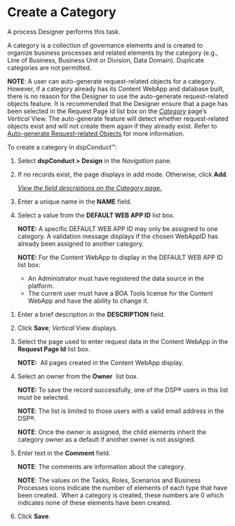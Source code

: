 # Create a Category

A process Designer performs this task.

A category is a collection of governance elements and is created to
organize business processes and related elements by the category (e.g.,
Line of Business, Business Unit or Division, Data Domain). Duplicate
categories are not permitted.

**NOTE**: A user can auto-generate request-related objects for a
category. However, if a category already has its Content WebApp and
database built, there is no reason for the Designer to use the
auto-generate request-related objects feature. It is recommended that
the Designer ensure that a page has been selected in the Request Page Id
list box on the *[Category](../Page_Desc/Category_H.htm)* page’s
*Vertical* View. The auto-generate feature will detect whether
request-related objects exist and will not create them again if they
already exist. Refer to [Auto-generate Request-related
Objects](Auto_Generate_Request_related_Objects.htm) for more
information.

To create a category in dspConduct™:

1.  Select <span style="font-weight: bold;">dspConduct \>
    </span>**Design** in the *Navigation* pane.

2.  If no records exist, the page displays in add mode. Otherwise, click
    **Add**.
    
    *<span style="color: #365F91;">[View the field descriptions on the
    Category page.](../Page_Desc/Category_H.htm)</span>*

3.  Enter a unique name in the **NAME** field.

4.  Select a value from the **DEFAULT WEB APP ID** list box.
    
    **NOTE:** A specific DEFAULT WEB APP ID may only be assigned to one
    category. A validation message displays if the chosen WebAppID has
    already been assigned to another category.
    
    **NOTE:** For the Content WebApp to display in the DEFAULT WEB APP
    ID list box:
    
      - An Administrator must have registered the data source in the
        platform.
      - The current user must have a BOA Tools license for the Content
        WebApp and have the ability to change it.

<!-- end list -->

1.  Enter a brief description in the **DESCRIPTION** field.

2.  Click **Save**; *Vertical* View displays.

3.  Select the page used to enter request data in the Content WebApp in
    the <span style="font-weight: bold;">Request Page Id</span> list
    box.
    
    **NOTE:**  All pages created in the Content WebApp
    display.<span> </span>

4.  Select an owner from the **Owner**  list box.
    
    **NOTE:** To save the record successfully, one of the DSP® users in
    this list must be selected.
    
    **NOTE**: The list is limited to those users with a valid email
    address in the DSP®.
    
    **NOTE**: Once the owner is assigned, the child elements inherit the
    category owner as a default if another owner is not assigned.

5.  Enter text in the **Comment** field.
    
    **NOTE**: The comments are information about the category.
    
    **NOTE**: The values on the Tasks, Roles, Scenarios and Business
    Processes icons indicate the number of elements of each type that
    have been created.<span> </span> When a category is created, these
    numbers are 0 which indicates none of these elements have been
    created.

6.  Click <span style="font-weight: bold;">Save</span>.
